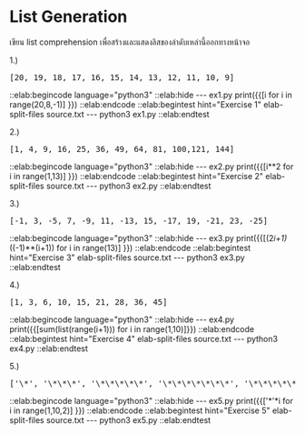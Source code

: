 List Generation
==============

เขียน list comprehension เพื่อสร้างและแสดงลิสของลำดับเหล่านี้ออกทางหน้าจอ

1.)
<pre class="output">
[20, 19, 18, 17, 16, 15, 14, 13, 12, 11, 10, 9]
</pre>
::elab:begincode language="python3"
::elab:hide --- ex1.py
print({{[i for i in range(20,8,-1)]                  }})
::elab:endcode
::elab:begintest hint="Exercise 1"
elab-split-files source.txt ---
python3 ex1.py
::elab:endtest

2.)
<pre class="output">
[1, 4, 9, 16, 25, 36, 49, 64, 81, 100,121, 144]
</pre>
::elab:begincode language="python3"
::elab:hide --- ex2.py
print({{[i**2 for i in range(1,13)]                  }})
::elab:endcode
::elab:begintest hint="Exercise 2"
elab-split-files source.txt ---
python3 ex2.py
::elab:endtest

3.)
<pre class="output">
[-1, 3, -5, 7, -9, 11, -13, 15, -17, 19, -21, 23, -25]
</pre>
::elab:begincode language="python3"
::elab:hide --- ex3.py
print({{[(2*i+1)*((-1)**(i+1)) for i in range(13)]   }})
::elab:endcode
::elab:begintest hint="Exercise 3"
elab-split-files source.txt ---
python3 ex3.py
::elab:endtest

4.)
<pre class="output">
[1, 3, 6, 10, 15, 21, 28, 36, 45]
</pre>
::elab:begincode language="python3"
::elab:hide --- ex4.py
print({{[sum(list(range(i+1))) for i in  range(1,10)]}})
::elab:endcode
::elab:begintest hint="Exercise 4"
elab-split-files source.txt ---
python3 ex4.py
::elab:endtest

5.)
<pre class="output">
['\*', '\*\*\*', '\*\*\*\*\*', '\*\*\*\*\*\*\*', '\*\*\*\*\*\*\*\*\*']
</pre>
::elab:begincode language="python3"
::elab:hide --- ex5.py
print({{['*'*i for i in range(1,10,2)]               }})
::elab:endcode
::elab:begintest hint="Exercise 5"
elab-split-files source.txt ---
python3 ex5.py
::elab:endtest